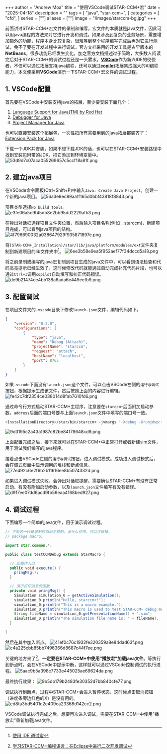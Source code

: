 +++
author = "Andrew Moa"
title = "使用VSCode调试STAR-CCM+宏"
date = "2025-04-18"
description = ""
tags = [
    "java",
    "star-ccm+",
]
categories = [
    "cfd",
]
series = [""]
aliases = [""]
image = "/images/starccm-bg.jpg"
+++

前面讲过STAR-CCM+宏文件的录制和编写，宏文件的本质就是java文件，因此可以用java编程的方法来对它进行开发和调试。如果涉及到复杂的业务场景，需要增加额外的功能，程序本身比较复杂，很难等到整个程序编写完成后再对它进行测试，免不了要在开发过程中进行调试。官方文档采用的开发工具是古早版本的**NetBeans**，很多功能已经发生变化，加之官方文档描述过于简略，大多数人阅读完后对于STAR-CCM+的调试过程还是一头雾水。[**VSCode**](https://code.visualstudio.com/)作为新兴IDE的佼佼者，不仅可以通过拓展支持java编程，还可以通过[**copilot**](https://copilot.microsoft.com/chats/Uz4t8yZbNmpyo1CVtqKWP)拓展集成强大的AI编程能力，本文便采用**VSCode**演示一下STAR-CCM+宏文件的调试过程。

## 1. VSCode配置

首先要在VSCode中安装支持java的拓展，至少要安装下面几个：
 1. [Language Support for Java(TM) by Red Hat](https://marketplace.visualstudio.com/items?itemName=redhat.java)
 2. [Debugger for Java](https://marketplace.visualstudio.com/items?itemName=vscjava.vscode-java-debug)
 3. [Project Manager for Java](https://marketplace.visualstudio.com/items/?itemName=vscjava.vscode-java-dependency)

也可以直接安装这个拓展包，一次性把所有需要用到的java拓展都装齐了：
[Extension Pack for Java](https://marketplace.visualstudio.com/items/?itemName=vscjava.vscode-java-pack)

下载一个JDK并安装，如果不想下载JDK的话，也可以在STAR-CCM+安装路径中找到安装包附带的JDK，把它添加到环境变量中。
![53d9d7c07aca055269657c5ccf18a81f.png](./images/53d9d7c07aca055269657c5ccf18a81f.png)

## 2. 建立java项目

在VSCode命令面板(Ctrl+Shift+P)中输入`Java: Create Java Project`，创建一个新的java项目。
![56a3e9ec89aa1f165d0bbf43818f8843.png](./images/56a3e9ec89aa1f165d0bbf43818f8843.png)

项目类型选择`No build tools`。
![e3fe06a5c9f45db8e2bb95dd2229afb3.png](./images/e3fe06a5c9f45db8e2bb95dd2229afb3.png)

在弹出对话框选择项目文件夹位置，然后输入项目名称(例如：starccm)，新建项目完成，可以看到java项目的结构。
![4f796690032a038647929f935871897e.png](./images/4f796690032a038647929f935871897e.png)

将`[STAR-CCM+_Installation]/star/lib/java/platform/modules/ext`文件夹复制到新建项目的lib文件夹中[^1]。
![6ee3b58e9ea5f952aef77f34dccd5a18.png](./images/6ee3b58e9ea5f952aef77f34dccd5a18.png)

将之前录制或编写的java宏复制到项目生成的java文件中，可以看到语法检查和代码高亮提示已经生效了，这时候修改代码就能通过自动完成补充代码片段，也可以通过`Ctrl+I`调用`copilot`自动填写和纠正代码错误。
![de9b21474ee4bb138a6ada6e449eefb9.png](./images/de9b21474ee4bb138a6ada6e449eefb9.png)

## 3. 配置调试

在项目文件夹的`.vscode`目录下修改`launch.json`文件，编辑代码如下。
```json
{
    "version": "0.2.0",
    "configurations": [
        {
            "type": "java",
            "name": "Debug (Attach)",
            "projectName": "starccm",
            "request": "attach",
            "hostName": "localhost",
            "port": 8765
        }
    ]
}
```

如果`.vscode`下面没有`launch.json`这个文件，可以点击VSCode左侧的`运行与调试`按钮，根据提示生成该文件，然后按照上面的内容进行编辑。
![fe42c7df2354ce038014d8fab7610fd6.png](./images/fe42c7df2354ce038014d8fab7610fd6.png)

通过命令行方式启动STAR-CCM+主程序，注意要在`starccm+`后面附加启动参数，`address`后面的端口号要与上面`launch.json`文件中填写的端口号一致。
```bash
<InstallationDirectory>/star/bin/starccm+ -jvmargs '-Xdebug -Xrunjdwp:transport=dt_socket,server=y,suspend=n,address=8765'
```
![9d3195c2a43a1987c82be84179648cd9.png](./images/9d3195c2a43a1987c82be84179648cd9.png)

上面配置完成之后，接下来就可以在STAR-CCM+中正常打开或者新建sim文件，用于测试我们编写的java程序。

接着点击VSCode左侧的`运行与调试`按钮，进入调试模式。成功进入调试模式后，会在调式页面中显示调用的堆栈和断点信息。
![77e492c6e2f6b2b11616ee8b5074332d.png](./images/77e492c6e2f6b2b11616ee8b5074332d.png)

如果进入调试模式失败，会弹出对话框提醒。需要确认STAR-CCM+有没有正常启动、有没有附加启动参数，以及`launch.json`文件编写有没有错误。
![d917ee07dd6acd9fb56eaa4168bed927.png](./images/d917ee07dd6acd9fb56eaa4168bed927.png)

## 4. 调试过程

下面编写一个简单的java文件，用于演示调试过程。
```java
// 下面这一行是录制时自动生成的，没什么作用，可以注释掉。
// package macro;

import star.common.*;

public class testCCMDebug extends StarMacro {

  // 宏操作入口
  public void execute() {
    pringMsg();
  }

  // 演示打印消息的函数
  private void pringMsg() {
    Simulation simulation_0 = getActiveSimulation();
    simulation_0.println("Hello, starccm+!");
    simulation_0.println("This is a macro example.");
    simulation_0.println("This macro is used to test STAR-CCM+ debug mode.");
    String fileName = simulation_0.getPresentationName() + ".sim";
    simulation_0.println("The simulation file name is: " + fileName);
  }

}

```

然后在其中加入断点。
![41ef0c76c1932fe320359a8e84dad63f.png](./images/41ef0c76c1932fe320359a8e84dad63f.png)
![c4a225cbb85bb7496366d8687c44f7ee.png](./images/c4a225cbb85bb7496366d8687c44f7ee.png)

关键的地方来了[^2]，**一定要在STAR-CCM+中使用“播放宏”加载java文件**。等执行到断点时，会在VSCode中提示中断，这样就可以通过VSCode控制调试的执行进程。
![5aac9b5a398c7733e445025ae69624da.png](./images/5aac9b5a398c7733e445025ae69624da.png)

最终执行效果：
![9b5db179b2483fe30352d7bb840cfe77.png](./images/9b5db179b2483fe30352d7bb840cfe77.png)

调试执行到断点，过程中STAR-CCM+会进入暂停状态，这时候点击取消按钮（进度条旁边红色的X）是没有用的。
![ed8fa3bd5401c2c409ca23368d142cc2.png](./images/ed8fa3bd5401c2c409ca23368d142cc2.png)

VSCode调试执行完成之后，想要再次进入调试，需要在STAR-CCM+中使用"播放宏"重新加载java文件。

[^1]: [使用 IDE 调试宏](https://www.topcfd.cn/Ebook/STARCCMP/GUID-C9B469BA-DE86-4824-9094-9207D72099D1.html)

[^2]: [学习STAR-CCM+编程语言：在Eclipse中进行二次开发调试](https://www.jishulink.com/post/1893585)

